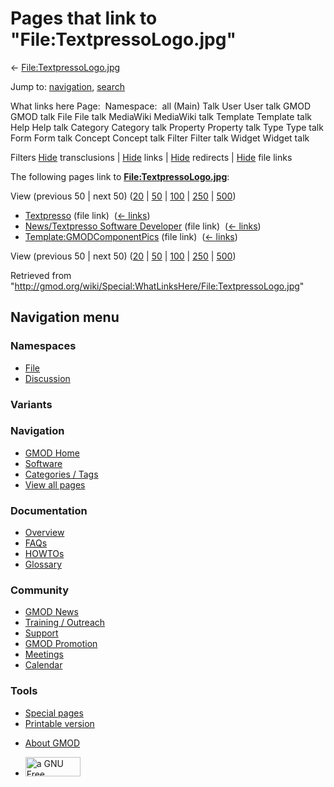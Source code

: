 <div id="mw-page-base" class="noprint">

</div>

<div id="mw-head-base" class="noprint">

</div>

<div id="content" class="mw-body" role="main">

<span id="top"></span>

<div id="mw-js-message" style="display:none;">

</div>



# <span dir="auto">Pages that link to "File:TextpressoLogo.jpg"</span>

<div id="bodyContent">

<div id="contentSub">

←
[File:TextpressoLogo.jpg](/wiki/File:TextpressoLogo.jpg "File:TextpressoLogo.jpg")

</div>

<div id="jump-to-nav" class="mw-jump">

Jump to: [navigation](#mw-navigation), [search](#p-search)

</div>

<div id="mw-content-text">

What links here Page:  Namespace:  all (Main) Talk User User talk GMOD
GMOD talk File File talk MediaWiki MediaWiki talk Template Template talk
Help Help talk Category Category talk Property Property talk Type Type
talk Form Form talk Concept Concept talk Filter Filter talk Widget
Widget talk

Filters
[Hide](/mediawiki/index.php?title=Special:WhatLinksHere/File:TextpressoLogo.jpg&hidetrans=1 "Special:WhatLinksHere/File:TextpressoLogo.jpg")
transclusions \|
[Hide](/mediawiki/index.php?title=Special:WhatLinksHere/File:TextpressoLogo.jpg&hidelinks=1 "Special:WhatLinksHere/File:TextpressoLogo.jpg")
links \|
[Hide](/mediawiki/index.php?title=Special:WhatLinksHere/File:TextpressoLogo.jpg&hideredirs=1 "Special:WhatLinksHere/File:TextpressoLogo.jpg")
redirects \|
[Hide](/mediawiki/index.php?title=Special:WhatLinksHere/File:TextpressoLogo.jpg&hideimages=1 "Special:WhatLinksHere/File:TextpressoLogo.jpg")
file links

The following pages link to
**[File:TextpressoLogo.jpg](/wiki/File:TextpressoLogo.jpg "File:TextpressoLogo.jpg")**:

View (previous 50 \| next 50)
([20](/mediawiki/index.php?title=Special:WhatLinksHere/File:TextpressoLogo.jpg&limit=20 "Special:WhatLinksHere/File:TextpressoLogo.jpg")
\|
[50](/mediawiki/index.php?title=Special:WhatLinksHere/File:TextpressoLogo.jpg&limit=50 "Special:WhatLinksHere/File:TextpressoLogo.jpg")
\|
[100](/mediawiki/index.php?title=Special:WhatLinksHere/File:TextpressoLogo.jpg&limit=100 "Special:WhatLinksHere/File:TextpressoLogo.jpg")
\|
[250](/mediawiki/index.php?title=Special:WhatLinksHere/File:TextpressoLogo.jpg&limit=250 "Special:WhatLinksHere/File:TextpressoLogo.jpg")
\|
[500](/mediawiki/index.php?title=Special:WhatLinksHere/File:TextpressoLogo.jpg&limit=500 "Special:WhatLinksHere/File:TextpressoLogo.jpg"))

- [Textpresso](/wiki/Textpresso "Textpresso") (file link) ‎
  <span class="mw-whatlinkshere-tools">([←
  links](/mediawiki/index.php?title=Special:WhatLinksHere&target=Textpresso "Special:WhatLinksHere"))</span>
- [News/Textpresso Software
  Developer](/wiki/News/Textpresso_Software_Developer "News/Textpresso Software Developer")
  (file link) ‎ <span class="mw-whatlinkshere-tools">([←
  links](/mediawiki/index.php?title=Special:WhatLinksHere&target=News%2FTextpresso+Software+Developer "Special:WhatLinksHere"))</span>
- [Template:GMODComponentPics](/wiki/Template:GMODComponentPics "Template:GMODComponentPics")
  (file link) ‎ <span class="mw-whatlinkshere-tools">([←
  links](/mediawiki/index.php?title=Special:WhatLinksHere&target=Template%3AGMODComponentPics "Special:WhatLinksHere"))</span>

View (previous 50 \| next 50)
([20](/mediawiki/index.php?title=Special:WhatLinksHere/File:TextpressoLogo.jpg&limit=20 "Special:WhatLinksHere/File:TextpressoLogo.jpg")
\|
[50](/mediawiki/index.php?title=Special:WhatLinksHere/File:TextpressoLogo.jpg&limit=50 "Special:WhatLinksHere/File:TextpressoLogo.jpg")
\|
[100](/mediawiki/index.php?title=Special:WhatLinksHere/File:TextpressoLogo.jpg&limit=100 "Special:WhatLinksHere/File:TextpressoLogo.jpg")
\|
[250](/mediawiki/index.php?title=Special:WhatLinksHere/File:TextpressoLogo.jpg&limit=250 "Special:WhatLinksHere/File:TextpressoLogo.jpg")
\|
[500](/mediawiki/index.php?title=Special:WhatLinksHere/File:TextpressoLogo.jpg&limit=500 "Special:WhatLinksHere/File:TextpressoLogo.jpg"))

</div>

<div class="printfooter">

Retrieved from
"<http://gmod.org/wiki/Special:WhatLinksHere/File:TextpressoLogo.jpg>"

</div>

<div id="catlinks" class="catlinks catlinks-allhidden">

</div>

<div class="visualClear">

</div>

</div>

</div>

<div id="mw-navigation">

## Navigation menu

<div id="mw-head">



<div id="left-navigation">

<div id="p-namespaces" class="vectorTabs" role="navigation"
aria-labelledby="p-namespaces-label">

### Namespaces

- <span id="ca-nstab-image"><a href="/wiki/File:TextpressoLogo.jpg" accesskey="c"
  title="View the file page [c]">File</a></span>
- <span id="ca-talk"><a
  href="/mediawiki/index.php?title=File_talk:TextpressoLogo.jpg&amp;action=edit&amp;redlink=1"
  accesskey="t"
  title="Discussion about the content page [t]">Discussion</a></span>

</div>

<div id="p-variants" class="vectorMenu emptyPortlet" role="navigation"
aria-labelledby="p-variants-label">

### 

### Variants[](#)

<div class="menu">

</div>

</div>

</div>

<div id="right-navigation">





</div>



</div>

</div>

</div>

<div id="mw-panel">

<div id="p-logo" role="banner">

<a href="/wiki/Main_Page"
style="background-image: url(http://gmod.org/images/GMOD-cogs.png);"
title="Visit the main page"></a>

</div>

<div id="p-Navigation" class="portal" role="navigation"
aria-labelledby="p-Navigation-label">

### Navigation

<div class="body">

- <span id="n-GMOD-Home">[GMOD Home](/wiki/Main_Page)</span>
- <span id="n-Software">[Software](/wiki/GMOD_Components)</span>
- <span id="n-Categories-.2F-Tags">[Categories /
  Tags](/wiki/Categories)</span>
- <span id="n-View-all-pages">[View all
  pages](/wiki/Special:AllPages)</span>

</div>

</div>

<div id="p-Documentation" class="portal" role="navigation"
aria-labelledby="p-Documentation-label">

### Documentation

<div class="body">

- <span id="n-Overview">[Overview](/wiki/Overview)</span>
- <span id="n-FAQs">[FAQs](/wiki/Category:FAQ)</span>
- <span id="n-HOWTOs">[HOWTOs](/wiki/Category:HOWTO)</span>
- <span id="n-Glossary">[Glossary](/wiki/Glossary)</span>

</div>

</div>

<div id="p-Community" class="portal" role="navigation"
aria-labelledby="p-Community-label">

### Community

<div class="body">

- <span id="n-GMOD-News">[GMOD News](/wiki/GMOD_News)</span>
- <span id="n-Training-.2F-Outreach">[Training /
  Outreach](/wiki/Training_and_Outreach)</span>
- <span id="n-Support">[Support](/wiki/Support)</span>
- <span id="n-GMOD-Promotion">[GMOD
  Promotion](/wiki/GMOD_Promotion)</span>
- <span id="n-Meetings">[Meetings](/wiki/Meetings)</span>
- <span id="n-Calendar">[Calendar](/wiki/Calendar)</span>

</div>

</div>

<div id="p-tb" class="portal" role="navigation"
aria-labelledby="p-tb-label">

### Tools

<div class="body">

- <span id="t-specialpages"><a href="/wiki/Special:SpecialPages" accesskey="q"
  title="A list of all special pages [q]">Special pages</a></span>
- <span id="t-print"><a
  href="/mediawiki/index.php?title=Special:WhatLinksHere/File:TextpressoLogo.jpg&amp;printable=yes"
  rel="alternate" accesskey="p"
  title="Printable version of this page [p]">Printable version</a></span>

</div>

</div>

</div>

</div>

<div id="footer" role="contentinfo">

- <span id="footer-places-about">[About
  GMOD](/wiki/GMOD:About "GMOD:About")</span>

<!-- -->

- <span id="footer-copyrightico">[<img src="http://www.gnu.org/graphics/gfdl-logo-small.png" width="88"
  height="31" alt="a GNU Free Documentation License" />](http://www.gnu.org/licenses/fdl-1.3.html)</span>


<div style="clear:both">

</div>

</div>
